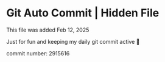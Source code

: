 # Git Auto Commit | Hidden File

This file was added Feb 12, 2025

Just for fun and keeping my daily git commit active 🤪

commit number: 2915616
